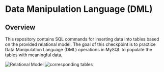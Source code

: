 # Data Manipulation Language (DML)

## Overview

This repository contains SQL commands for inserting data into tables based on the provided relational model. The goal of this checkpoint is to practice Data Manipulation Language (DML) operations in MySQL to populate the tables with meaningful data.

![Relational Model](https://i.imgur.com/q25t2MI.png)
![corresponding tables](https://i.imgur.com/DcLUzM5.png)
